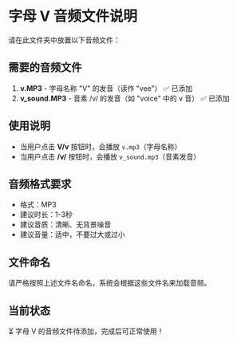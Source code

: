 # 字母 V 音频文件说明

请在此文件夹中放置以下音频文件：

## 需要的音频文件

1. **v.MP3** - 字母名称 "V" 的发音（读作 "vee"） ✅ 已添加
2. **v_sound.MP3** - 音素 /v/ 的发音（如 "voice" 中的 v 音） ✅ 已添加

## 使用说明

- 当用户点击 **V/v** 按钮时，会播放 `v.mp3`（字母名称）
- 当用户点击 **/v/** 按钮时，会播放 `v_sound.mp3`（音素发音）

## 音频格式要求

- 格式：MP3
- 建议时长：1-3秒
- 建议音质：清晰、无背景噪音
- 建议音量：适中，不要过大或过小

## 文件命名

请严格按照上述文件名命名，系统会根据这些文件名来加载音频。

## 当前状态

⏳ 字母 V 的音频文件待添加，完成后可正常使用！ 